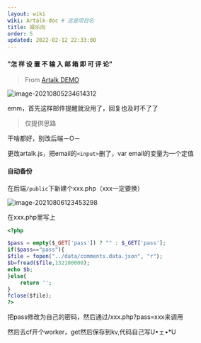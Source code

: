 ```yaml
---
layout: wiki
wiki: Artalk-doc # 这是项目名
title: 娱乐向
order: 5
updated: 2022-02-12 22:33:00
---
```


#### "怎 样 设 置 不 输 入 邮 箱 即 可 评 论"

> From [Artalk DEMO](https://artalk.js.org/)

![image-20210805234614312](https://k.thun888.xyz/2022/08/18/62fde6c58f094.png)

emm，首先这样邮件提醒就没用了，回复也及时不了了

> 仅提供思路

干啥都好，别改后端－O－

更改artalk.js，把email的`<input>`删了，var email的变量为一个定值

#### 自动备份

在后端`/public`下新建个xxx.php（xxx一定要换）

![image-20210806123453298](https://k.thun888.xyz/2022/08/18/62fde6d2ee293.png)

在xxx.php里写上

```php
<?php

$pass = empty($​_GET['pass']) ? "" : $_GET['pass'];
if($pass=="pass"){
$file = fopen("../data/comments.data.json", "r");
$b=fread($file,132100000);
echo $b;
}else{
	return '';
}
fclose($​file);
?>
```

把pass修改为自己的密码，然后通过/xxx.php?pass=xxx来调用

然后去cf开个worker，get然后保存到kv,代码自己写U•ェ•\*U